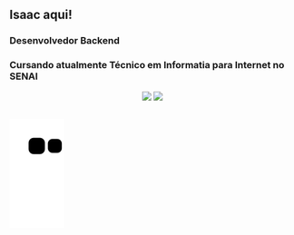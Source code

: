 ## Isaac aqui!
### Desenvolvedor Backend
### Cursando atualmente Técnico em Informatia para Internet no SENAI
<div align="center">
 
  <img height="180em" src="https://github-readme-stats.vercel.app/api?username=IsaacMRodrigues&show_icons=true&theme=dracula&include_all_commits=true&count_private=false"/>
  <img height="180em" src="https://github-readme-stats.vercel.app/api/top-langs/?username=IsaacMRodrigues&layout=compact&langs_count=7&theme=dracula"/>
</div>
  
  ##
 
<div> 
  
 
  ![Snake animation](https://github.com/rafaballerini/rafaballerini/blob/output/github-contribution-grid-snake.svg)
 
</div>
 

